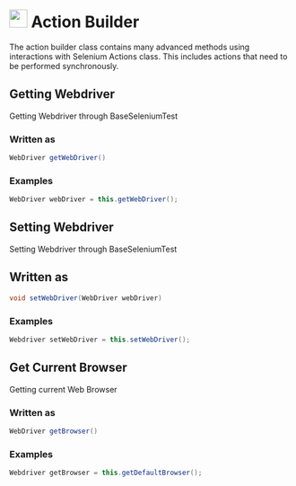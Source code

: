 # <img src="resources/maqslogo.ico" height="32" width="32"> Action Builder
The action builder class contains many advanced methods using interactions with Selenium Actions class.  This includes actions that need to be performed synchronously.

## Getting Webdriver
Getting Webdriver through BaseSeleniumTest

### Written as
```java
WebDriver getWebDriver()
```

### Examples
```java
WebDriver webDriver = this.getWebDriver();
```

## Setting Webdriver
Setting Webdriver through BaseSeleniumTest

## Written as
```java
void setWebDriver(WebDriver webDriver)
```

### Examples
```java
Webdriver setWebDriver = this.setWebDriver();
```

## Get Current Browser
Getting current Web Browser

### Written as
```java
WebDriver getBrowser()
```

### Examples
```java
Webdriver getBrowser = this.getDefaultBrowser();
```

